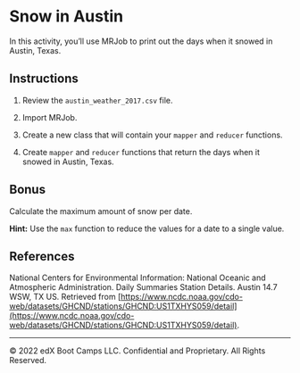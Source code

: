 # Snow in Austin

In this activity, you’ll use MRJob to print out the days when it snowed in Austin, Texas.

## Instructions

1. Review the `austin_weather_2017.csv` file.

2. Import MRJob.

3. Create a new class that will contain your `mapper` and `reducer` functions.

4. Create `mapper` and `reducer` functions that return the days when it snowed in Austin, Texas. 

## Bonus

Calculate the maximum amount of snow per date.

**Hint:** Use the `max` function to reduce the values for a date to a single value.

## References

National Centers for Environmental Information: National Oceanic and Atmospheric Administration. Daily Summaries Station Details. Austin 14.7 WSW, TX  US. Retrieved from [https://www.ncdc.noaa.gov/cdo-web/datasets/GHCND/stations/GHCND:US1TXHYS059/detail](https://www.ncdc.noaa.gov/cdo-web/datasets/GHCND/stations/GHCND:US1TXHYS059/detail).


---

© 2022 edX Boot Camps LLC. Confidential and Proprietary. All Rights Reserved.